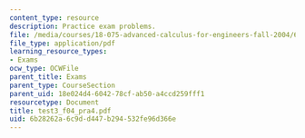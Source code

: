 ```yaml
---
content_type: resource
description: Practice exam problems.
file: /media/courses/18-075-advanced-calculus-for-engineers-fall-2004/6b28262a6c9dd447b294532fe96d366e_test3_f04_pra4.pdf
file_type: application/pdf
learning_resource_types:
- Exams
ocw_type: OCWFile
parent_title: Exams
parent_type: CourseSection
parent_uid: 18e024d4-6042-78cf-ab50-a4ccd259fff1
resourcetype: Document
title: test3_f04_pra4.pdf
uid: 6b28262a-6c9d-d447-b294-532fe96d366e
---
```

